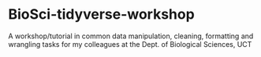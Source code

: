 # BioSci-tidyverse-workshop
A workshop/tutorial in common data manipulation, cleaning, formatting and wrangling tasks for my colleagues at the Dept. of Biological Sciences, UCT
